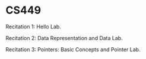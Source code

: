 # CS449

Recitation 1: Hello Lab.

Recitation 2: Data Representation and Data Lab.

Recitation 3: Pointers: Basic Concepts and Pointer Lab.
